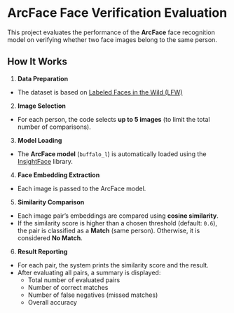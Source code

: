 # ArcFace Face Verification Evaluation
This project evaluates the performance of the **ArcFace** face recognition model on verifying whether two face images belong to the same person.

## How It Works 
1. **Data Preparation**
  - The dataset is based on [Labeled Faces in the Wild (LFW)](https://www.kaggle.com/datasets/jessicali9530/lfw-dataset)
2. **Image Selection**
  - For each person, the code selects **up to 5 images** (to limit the total number of comparisons).
3. **Model Loading**
  - The **ArcFace model** (`buffalo_l`) is automatically loaded using the [InsightFace](https://github.com/deepinsight/insightface) library.
4. **Face Embedding Extraction**
  - Each image is passed to the ArcFace model.
5. **Similarity Comparison**
  - Each image pair’s embeddings are compared using **cosine similarity**.
  - If the similarity score is higher than a chosen threshold (default: `0.6`), the pair is classified as a **Match** (same person). Otherwise, it is considered **No Match**.
6. **Result Reporting**
  - For each pair, the system prints the similarity score and the result.
  - After evaluating all pairs, a summary is displayed:
    - Total number of evaluated pairs
    - Number of correct matches
    - Number of false negatives (missed matches)
    - Overall accuracy
